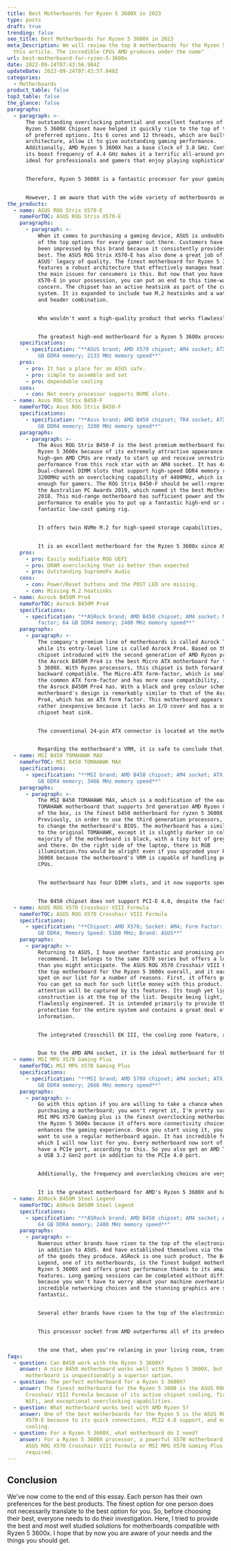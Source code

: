 ```yaml
---
title: Best Motherboards for Ryzen 5 3600X in 2023
type: posts
draft: true
trending: false
seo_title: Best Motherboards for Ryzen 5 3600X in 2023
meta_Description: We will review the top 8 motherboards for the Ryzen 5 3600x in
  this article. The incredible CPUs AMD produces under the name"
url: best-motherboard-for-ryzen-5-3600x
date: 2022-09-24T07:43:56.984Z
updateDate: 2022-09-24T07:43:57.048Z
categories:
  - Motherboards
product_table: false
top3_table: false
the_glance: false
paragraphs:
  - paragraph: >-
      The outstanding overclocking potential and excellent features of the AMD
      Ryzen 5 3600X Chipset have helped it quickly rise to the top of the list
      of preferred options. Its 6 cores and 12 threads, which are built on 7nm
      architecture, allow it to give outstanding gaming performance.
      Additionally, AMD Ryzen 5 3600X has a base clock of 3.8 GHz. Contrarily,
      its boost frequency of 4.4 GHz makes it a terrific all-around processor
      ideal for professionals and gamers that enjoy playing sophisticated games.


      Therefore, Ryzen 5 3600X is a fantastic processor for your gaming system, but in order to get the most out of it, you must have a strong and suitable motherboard designed specifically for Ryzen 5 3600X. Ryzen 5 3600X won't function on an incompatible motherboard, so be sure you pick the appropriate one for your processor. A variety of aspects, such as brand reputation, reviews, cooling system, USB ports, RAM, Wi-Fi compatibility, audio boost, etc., must be taken into account.


      However, I am aware that with the wide variety of motherboards on the market, it might be challenging for consumers to choose the right one. For this reason, I looked into the best motherboards for Ryzen 5 3600X on your behalf. So without further ado, let's get started.
the_products:
  - name: ASUS ROG Strix X570-E
    nameForTOC: ASUS ROG Strix X570-E
    paragraphs:
      - paragraph: >-
          When it comes to purchasing a gaming device, ASUS is undoubtedly one
          of the top options for every gamer out there. Customers have always
          been impressed by this brand because it consistently provides the
          best. The ASUS ROG Strix X570-E has also done a great job of upholding
          ASUS' legacy of quality. The finest motherboard for Ryzen 5 3600X, it
          features a robust architecture that effectively manages heat. One of
          the main issues for consumers is this. But now that you have the ROG
          X570-E in your possession, you can put an end to this time-wasting
          concern. The chipset has an active heatsink as part of the cooling
          system. It is expanded to include two M.2 heatsinks and a water pump
          and header combination.


          Who wouldn't want a high-quality product that works flawlessly and is also reasonably priced? Everyone is looking for something of high quality, good performance, and a reasonable price. And the item under discussion perfectly combines these three criteria. It provides so much for an astoundingly low cost. This motherboard carefully considered and implemented additional functions that are frequently overlooked. It provides excellent audio to completely transform your gaming experience. So that you never lag behind in activity, it makes use of the Supreme FX1220A and Sonic Studio III. I always anticipate the personalisation ASUS offers in their goods, such as the Aura Synchronization feature.


          The greatest high-end motherboard for a Ryzen 5 3600x processor is the ASUS ROG Strix X570-E, which offers more connectivity options than you can imagine, including a PCIe 4.0 port. These days, every other board has this position because it is a necessary one. You also get a Display port 1.2 and an HDMI 2.0 port. There are USB 3.2 Type-A and Type-C connectors available for USB connectivity, ensuring that you never run out of slots. The ASUS ROG Strix makes networking a non-issue. You won't miss a thing if you plan ahead on this website. The ASUS LANGuard covers 2.5 Gbps LAN, Intel gigabit Ethernet, and other alternatives. Additionally, it offers Wi-Fi 6 with MU-MIMO.Additionally offered and made available through gateway teaming is the GameFirst V. The motherboard's AM4 socket makes it compatible with AMD Ryzen CPUs of the second and third generations. The possibilities for tuning and overclocking are entirely up to you.
    specifications:
      - specification: "**ASUS brand; AMD X570 chipset; AM4 socket; ATX form factor; 128
          GB DDR4 memory; 2133 MHz memory speed**"
    pros:
      - pro: It has a place for an ASUS safe.
      - pro: simple to assemble and set
      - pro: dependable cooling
    cons:
      - con: Not every processor supports NVME slots.
  - name: Asus ROG Strix B450-F
    nameForTOC: Asus ROG Strix B450-F
    specifications:
      - specification: "**Asus brand; AMD B450 chipset; TR4 socket; ATX form factor; 64
          GB DDR4 memory; 3200 MHz memory speed**"
    paragraphs:
      - paragraph: >-
          The Asus ROG Strix B450-F is the best premium motherboard for the
          Ryzen 5 3600x because of its extremely attractive appearance. All
          high-gen AMD CPUs are ready to start up and receive unrestricted
          performance from this rock star with an AM4 socket. It has 4x
          Dual-channel DIMM slots that support high-speed DDR4 memory running at
          3200MHz with an overclocking capability of 4400MHz, which is more than
          enough for gamers. The ROG Strix B450-F should be well-represented by
          the Australian PC Awards 2019, which named it the best Motherboard of
          2018. This mid-range motherboard has sufficient power and thermal
          performance to enable you to put up a fantastic high-end or a
          fantastic low-cost gaming rig.


          It offers twin NVMe M.2 for high-speed storage capabilities, and RAID is available to further improve performance. The ASUS lightning-fast connectivity configuration also includes USB 3.1 Gen 2 Type-A ports. The gaming experience is significantly more immersive and realistic thanks to the high-quality integrated SupremeFX S1220A audio that has been upgraded with Sonic Studio III. The ROG Strix B450-F's networking capabilities with the Intel® I211-AT Gigabit LAN Controller are a wonderful addition. Better ethernet performance is achieved thanks to ROG GameFirst Technology and Antisurge LANGuard protection for the Lan. A Ryzen 5 3600x motherboard with an Asus ROG Strix B450-F form the ideal combination.


          It is an excellent motherboard for the Ryzen 5 3600x since ASUS offers the 5-way optimization, another tool that makes customization, tuning, and overclocking much simpler for novice gamers. This motherboard's great overall software support enables gamers to fully customise and improve their gaming experience. The ROG Strix B450-F shines like the industrial rockstar that it is in terms of appearance. The elegant I/O shield that comes pre-installed is a DIY-friendly addition. The top-notch design that performs as well as it appears is defined by the sturdy components and intricate additions like the ESD protections and Digi+ VRM.
    pros:
      - pro: Easily modifiable ROG UEFI
      - pro: DRAM overclocking that is better than expected
      - pro: Outstanding SupremeFx Audio
    cons:
      - con: Power/Reset buttons and the POST LED are missing.
      - con: Missing M.2 heatsinks
  - name: Asrock B450M Pro4
    nameForTOC: Asrock B450M Pro4
    specifications:
      - specification: "**ASRock brand; AMD B450 chipset; AM4 socket; Micro ATX form
          factor; 64 GB DDR4 memory; 2400 MHz memory speed**"
    paragraphs:
      - paragraph: >-
          The company's premium line of motherboards is called Asrock Taichi,
          while its entry-level line is called Asrock Pro4. Based on the B450
          chipset introduced with the second generation of AMD Ryzen processors,
          the Asrock B450M Pro4 is the best Micro ATX motherboard for the Ryzen
          5 3600X. With Ryzen processors, this chipset is both forward and
          backward compatible. The Micro-ATX form-factor, which is smaller than
          the common ATX form-factor and has more case compatibility, is what
          the Asrock B450M Pro4 has. With a black and grey colour scheme, the
          motherboard's design is remarkably similar to that of the Asrock B450
          Pro4, which has an ATX form factor. This motherboard appears to be
          rather inexpensive because it lacks an I/O cover and has a small
          chipset heat sink.


          The conventional 24-pin ATX connector is located at the motherboard's right edge, while the 8-pin connector is close to the VRM heat sink. It has four DIMM slots and is compatible with AMD's Ryzen 5 3600X processor, allowing for a maximum memory capacity of 128 GB when utilising 32 GB DDR4 DIMM sticks. If you're lucky, you might be able to push the motherboard's maximum DDR4 RAM speed of 3200 MHz a little bit higher.The main distinction between this motherboard and the B450 Pro4 motherboard is that the former has six PCI-E slots, while the latter has only three. There are two PCI-E X16 slots, one PCI-E X1 slot, four SATA III ports, and two M.2 slots for storage on this motherboard.


          Regarding the motherboard's VRM, it is safe to conclude that, even when mildly overclocked, this motherboard can support AMD Ryzen 7 3700X or even 3800X processors with ease. With this motherboard and an AMD Ryzen 5 3600X processor, you may overclock the processor to its maximum performance without having to worry about damaging the VRM. Although, if you intend to replace the processor to an AMD Ryzen 9 3900X or above, it will be wiser to switch the motherboard later.The Asrock B450M Pro4 motherboard is a low-cost option that offers enough ports and slots to meet the demands of high-end gamers. Since this motherboard doesn't come with a high-end sound card, audiophiles would be better off spending money on an external one.
  - name: MSI B450 TOMAHAWK MAX
    nameForTOC: MSI B450 TOMAHAWK MAX
    specifications:
      - specification: "**MSI brand; AMD B450 chipset; AM4 socket; ATX form factor; 128
          GB DDR4 memory; 3466 MHz memory speed**"
    paragraphs:
      - paragraph: >-
          The MSI B450 TOMAHAWK MAX, which is a modification of the earlier B450
          TOMAHAWK motherboard that supports 3rd generation AMD Ryzen CPUs out
          of the box, is the finest b450 motherboard for ryzen 5 3600X.
          Previously, in order to use the third generation processors, you had
          to change the motherboard's BIOS. The motherboard has a similar layout
          to the original TOMAHAWK, except it is slightly darker in colour. The
          majority of the motherboard is black, with a tiny bit of grey hue here
          and there. On the right side of the laptop, there is RGB
          illumination.You would be alright even if you upgraded your Ryzen 5
          3600X because the motherboard's VRM is capable of handling powerful
          CPUs.


          The motherboard has four DIMM slots, and it now supports speeds up to 4000 MHz, whereas TOMAHAWK only supported RAM sticks running at about 3433 MHz. The motherboard has five PCI-E slots, two of which are PCI-E X16 slots while the other three are PCI-E X1 slots. The MSI TOMAHAWK MAX offers six 6Gbps SATA III ports for storage. Additionally, it has an M.2 slot for an SSD drive that runs at a high speed.6 x 3.5mm audio jacks, 1 x USB  3.2 Gen 2 Type-C port, one USB 3.2 Gen 2 Type-A port, 2 x USB 3.2 Gen 1 Type-A ports, an RJ45 port, an HDMI port, a DVI-D port, a PS/2 port, 2 x USB 2.0 ports, and a BIOS button make up the motherboard's I/O.


          The B450 chipset does not support PCI-E 4.0, despite the fact that this motherboard's memory performance is substantially superior than that of earlier B450-based motherboards. This motherboard's BIOS chip is 32MB in capacity, compared to the 16MB BIOS chip on the original TOMAHAWK motherboard. This prevents the manufacturer from having to stop supporting older processors by allowing the user to update the chip to the most recent versions without any issues. Overall, MSI B450 TOMAHAWK MAX is the finest motherboard for the Ryzen 5 3600x processor because it comes pre-configured to support third-generation processors, offers excellent memory performance, and has a strong VRM that can handle processors with a high TDP.
  - name: ASUS ROG X570 Crosshair VIII Formula
    nameForTOC: ASUS ROG X570 Crosshair VIII Formula
    specifications:
      - specification: "**Chipset: AMD X570; Socket: AM4; Form Factor: ATX; Memory: 128
          GB DDR4; Memory Speed: 5100 MHz; Brand: ASUS**"
    paragraphs:
      - paragraph: >-
          Returning to ASUS, I have another fantastic and promising product to
          recommend. It belongs to the same X570 series but offers a lot more
          than you might anticipate. The ASUS ROG X570 Crosshair VIII Formula is
          the top motherboard for the Ryzen 5 3600x overall, and it earned a
          spot on our list for a number of reasons. First, it offers good value.
          You can get so much for such little money with this product. Your
          attention will be captured by its features. Its tough yet lightweight
          construction is at the top of the list. Despite being light, it is
          flawlessly engineered. It is intended primarily to provide thermal
          protection for the entire system and contains a great deal of
          information.


          The integrated Crosschill EK III, the cooling zone feature, and an active heatsink for the chipset make this cooling system the finest on the list. You are already aware of my preferred feature of ASUS goods. It is the Synchronization of the Aura. You can get RGB Lighting from it together with addressable and RGB headers. As a result, this feature will be tested extensively onboard. The power delivery of the Crosshair Formula distinguishes it from its rivals yet another way. Despite the design's thinness and sleekness, it delivers a lot of power. It offers 16 (14 + 2) IR3555 PowlRstages altogether.


          Due to the AMD AM4 socket, it is the ideal motherboard for the Ryzen 5 3600X processor. There are countless networking opportunities. There is Wi-Fi 6 first (802.11ax). Then, Intel and Aquantia both offer 5G and Gigabit Ethernet. Wi-Fi is supported by MU-MIMO, and both are protected by the ASUS LANGuard security feature. The main layout is simple and takes little time to set up. Setting up is made even simpler by the existence of features like the I/O shield, the ASUS SafeSlot, and the BIOS Flashback. Everyone enjoys giving their items a personal touch. What's this? This motherboard allows for additional customization. Yes, you may customise the tuning and overclocking parameters as addition to the Aura.
  - name: MSI MPG X570 Gaming Plus
    nameForTOC: MSI MPG X570 Gaming Plus
    specifications:
      - specification: "**MSI brand; AMD 570X chipset; AM4 socket; ATX form factor; 128
          GB DDR4 memory; 2666 MHz memory speed**"
    paragraphs:
      - paragraph: >-
          Go with this option if you are willing to take a chance when
          purchasing a motherboard; you won't regret it, I'm pretty sure. The
          MSI MPG X570 Gaming plus is the finest overclocking motherboard for
          the Ryzen 5 3600x because it offers more connectivity choices, which
          enhances the gaming experience. Once you start using it, you won't
          want to use a regular motherboard again. It has incredible features,
          which I will now list for you. Every motherboard now sort of has to
          have a PCIe port, according to this. So you also get an AMD Turbo and
          a USB 3.2 Gen2 port in addition to the PCIe 4.0 port.


          Additionally, the frequency and overclocking choices are very open to experimentation. The system came with DDR4 memory, which runs at up to 4400+ MHz. Since this is already overclocked, I won't suggest moving it along any further. My favourite feature is the Mystic Light function. because there are a tonne of different lighting possibilities. 16.8 million hues are available, which is an absurd number. With this tool, there are no restrictions on the amount of imagination you can use to experiment. With just one click, up to 29 effects can be managed. Isn't that incredible? Additionally, this feature's expansion allows RGB lighting and Rainbow LED strips.


          It is the greatest motherboard for AMD's Ryzen 5 3600X and has the incredible Dragon Center feature. Numerous players search for it, but it is either excessively expensive or not offered by most possibilities. Here, I've provided you with a cost-effective choice that includes all the features a gamer might need, in addition to the Dragon Centre function. You may incorporate all of the MSI capabilities, including Voice Boost, Live Update, and Game Mode, with the help of this feature. Above all, you don't need to be concerned about the machine overheating. because high-grade cooling can be induced when needed thanks to the architecture. A fan that is patented is part of the heatsink design.
  - name: ASRock B450M Steel Legend
    nameForTOC: ASRock B450M Steel Legend
    specifications:
      - specification: "**ASRock brand; AMD B450 chipset; AM4 socket; ATX form factor;
          64 GB DDR4 memory; 2400 MHz memory speed**"
    paragraphs:
      - paragraph: >-
          Numerous other brands have risen to the top of the electronics sector
          in addition to ASUS. And have established themselves via the calibre
          of the goods they produce. ASRock is one such product. The B450M Steel
          Legend, one of its motherboards, is the finest budget motherboard for
          Ryzen 5 3600X and offers great performance thanks to its amazing
          features. Long gaming sessions can be completed without difficulty
          because you won't have to worry about your machine overheating. The
          incredible networking choices and the stunning graphics are simply
          fantastic.


          Several other brands have risen to the top of the electronics sector in addition to ASUS. And have established themselves via the calibre of the goods they produce. ASRock is one such product. The B450M Steel Legend, one of its motherboards, is the finest budget motherboard for Ryzen 5 3600X and offers great performance thanks to its amazing features. Long gaming sessions can be completed without difficulty because you won't have to worry about your machine overheating. The incredible networking choices and the stunning graphics are simply fantastic.


          This processor socket from AMD outperforms all of its predecessors. The Promontory B450 is the AMD chipset. It is in charge of producing graphics of excellent quality. These Graphics are supported by AMD Quad Crossfire. It is backed by Crossfire Technology. You feel fairly wealthy thanks to the multiple connectivity slots. You have three PCIe 3.0 x16 slots available, two of which operate at x8 and x4, respectively. There are two additional types in addition to this category. These have three PCIe 2.0 x16 slots, three of which operate at x4 speed. Additionally, there is a second PCIe 2.0 x1 slot. Even for gamers who frequently experience connectivity problems, this is more than plenty. You will enjoy audio like you have never before thanks to this motherboard.


          the one that, when you're relaxing in your living room, transports you to a gamers' arena. It is the one who makes the kind of atmosphere that compels you to keep up your winning streak. Operating on the Motherboard is Windows 10. You don't need to worry much about networking now that you have this one in your possession because ASRock has taken care of everything. Realtek RTL8111H PCI Express x1 Gigabit Ethernet Controller is available on the Steel Legend, which is the ideal motherboard for the 3600x. There are 4 memory slots and the device supports DDR4 RAM. That is a huge amount of room. You receive all of this for a very low cost.This option is therefore a good investment. Additionally, if you purchase them from the appropriate vendor, you receive numerous fan headers.
faqs:
  - question: Can B450 work with the Ryzen 5 3600X?
    answer: A nice B450 motherboard works well with Ryzen 5 3600X, but the X570
      motherboard is unquestionably a superior option.
  - question: The perfect motherboard for a Ryzen 5 3600X?
    answer: The finest motherboard for the Ryzen 5 3600 is the ASUS ROG X570
      Crosshair VIII Formula because of its active chipset cooling, first-rate
      WiFi, and exceptional overclocking capabilities.
  - question: What motherboard works best with AMD Ryzen 5?
    answer: One of the best motherboards for the Ryzen 5 is the ASUS ROG Strix
      X570-E because to its quick connections, PCI2 4.0 support, and extensive
      cooling.
  - question: For a Ryzen 5 3600X, what motherboard do I need?
    answer: For a Ryzen 5 3600X processor, a powerful X570 motherboard, such as the
      ASUS ROG X570 Crosshair VIII Formula or MSI MPG X570 Gaming Plus, is
      required.
---
```

## Conclusion

We've now come to the end of this essay. Each person has their own preferences for the best products. The finest option for one person does not necessarily translate to the best option for you. So, before choosing their best, everyone needs to do their investigation. Here, I tried to provide the best and most well studied solutions for motherboards compatible with Ryzen 5 3600x. I hope that by now you are aware of your needs and the things you should get.